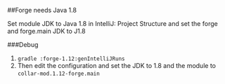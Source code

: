 ##Forge needs Java 1.8

Set module JDK to Java 1.8 in IntelliJ:
Project Structure and set the forge and forge.main JDK to J1.8

###Debug

1. `gradle :forge-1.12:genIntelliJRuns`  
2. Then edit the configuration and set the JDK to 1.8 and the module to `collar-mod.1.12-forge.main`
